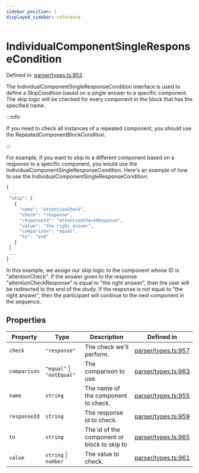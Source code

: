 ```yaml
---
sidebar_position: 1
displayed_sidebar: reference
---
```


# IndividualComponentSingleResponseCondition

Defined in: [parser/types.ts:953](https://github.com/revisit-studies/study/blob/8321281ac346f1aa0a6d05a2638ef2608adef62e/src/parser/types.ts#L953)

The IndividualComponentSingleResponseCondition interface is used to define a SkipCondition based on a single answer to a specific component. The skip logic will be checked for every component in the block that has the specified name.

:::info

If you need to check all instances of a repeated component, you should use the RepeatedComponentBlockCondition.

:::

For example, if you want to skip to a different component based on a response to a specific component, you would use the IndividualComponentSingleResponseCondition. Here's an example of how to use the IndividualComponentSingleResponseCondition:

```js
{
 ...
 "skip": [
   {
     "name": "attentionCheck",
     "check": "response",
     "responseId": "attentionCheckResponse",
     "value": "the right answer",
     "comparison": "equal",
     "to": "end"
   }
 ]
 ...
}
```

In this example, we assign our skip logic to the component whose ID is "attentionCheck". If the answer given to the response "attentionCheckResponse" is equal to "the right answer", then the user will be redirected to the end of the study. If the response is _not_ equal to "the right answer", then the participant will continue to the next component in the sequence.

## Properties

| Property | Type | Description | Defined in |
| ------ | ------ | ------ | ------ |
| <a id="check"></a> `check` | `"response"` | The check we'll perform. | [parser/types.ts:957](https://github.com/revisit-studies/study/blob/8321281ac346f1aa0a6d05a2638ef2608adef62e/src/parser/types.ts#L957) |
| <a id="comparison"></a> `comparison` | `"equal"` \| `"notEqual"` | The comparison to use. | [parser/types.ts:963](https://github.com/revisit-studies/study/blob/8321281ac346f1aa0a6d05a2638ef2608adef62e/src/parser/types.ts#L963) |
| <a id="name"></a> `name` | `string` | The name of the component to check. | [parser/types.ts:955](https://github.com/revisit-studies/study/blob/8321281ac346f1aa0a6d05a2638ef2608adef62e/src/parser/types.ts#L955) |
| <a id="responseid"></a> `responseId` | `string` | The response id to check. | [parser/types.ts:959](https://github.com/revisit-studies/study/blob/8321281ac346f1aa0a6d05a2638ef2608adef62e/src/parser/types.ts#L959) |
| <a id="to"></a> `to` | `string` | The id of the component or block to skip to | [parser/types.ts:965](https://github.com/revisit-studies/study/blob/8321281ac346f1aa0a6d05a2638ef2608adef62e/src/parser/types.ts#L965) |
| <a id="value"></a> `value` | `string` \| `number` | The value to check. | [parser/types.ts:961](https://github.com/revisit-studies/study/blob/8321281ac346f1aa0a6d05a2638ef2608adef62e/src/parser/types.ts#L961) |
